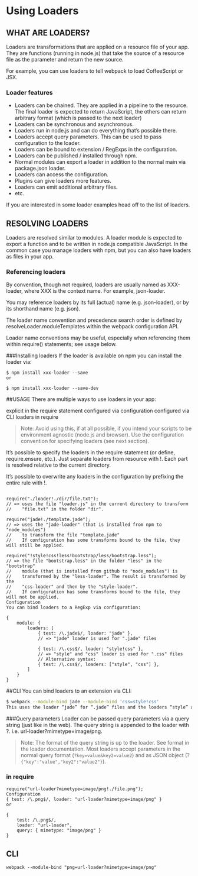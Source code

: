 # Using Loaders

## WHAT ARE LOADERS?
Loaders are transformations that are applied on a resource file of your app. They are functions (running in node.js) that take the source of a resource file as the parameter and return the new source.

For example, you can use loaders to tell webpack to load CoffeeScript or JSX.

### Loader features
* Loaders can be chained. They are applied in a pipeline to the resource. The final loader is expected to return JavaScript, the others can return arbitrary format (which is passed to the next loader)
* Loaders can be synchronous and asynchronous.
* Loaders run in node.js and can do everything that’s possible there.
* Loaders accept query parameters. This can be used to pass configuration to the loader.
* Loaders can be bound to extension / RegExps in the configuration.
* Loaders can be published / installed through npm.
* Normal modules can export a loader in addition to the normal main via package.json loader.
* Loaders can access the configuration.
* Plugins can give loaders more features.
* Loaders can emit additional arbitrary files.
* etc.

If you are interested in some loader examples head off to the list of loaders.

## RESOLVING LOADERS

Loaders are resolved similar to modules. A loader module is expected to export a function and to be written in node.js compatible JavaScript. In the common case you manage loaders with npm, but you can also have loaders as files in your app.

### Referencing loaders
By convention, though not required, loaders are usually named as XXX-loader, where XXX is the context name. For example, json-loader.

You may reference loaders by its full (actual) name (e.g. json-loader), or by its shorthand name (e.g. json).

The loader name convention and precedence search order is defined by resolveLoader.moduleTemplates within the webpack configuration API.

Loader name conventions may be useful, especially when referencing them within require() statements; see usage below.

###Installing loaders
If the loader is available on npm you can install the loader via:
```
$ npm install xxx-loader --save
or

$ npm install xxx-loader --save-dev

```
##USAGE
There are multiple ways to use loaders in your app:

explicit in the require statement
configured via configuration
configured via CLI
loaders in require

 > Note: Avoid using this, if at all possible, if you intend your scripts to be environment agnostic (node.js and browser). Use the configuration convention for specifying loaders (see next section).

It’s possible to specify the loaders in the require statement (or define, require.ensure, etc.). Just separate loaders from resource with !. Each part is resolved relative to the current directory.

It’s possible to overwrite any loaders in the configuration by prefixing the entire rule with !.

```

require("./loader!./dir/file.txt");
// => uses the file "loader.js" in the current directory to transform
//    "file.txt" in the folder "dir".

require("jade!./template.jade");
// => uses the "jade-loader" (that is installed from npm to "node_modules")
//    to transform the file "template.jade"
//    If configuration has some transforms bound to the file, they will still be applied.

require("!style!css!less!bootstrap/less/bootstrap.less");
// => the file "bootstrap.less" in the folder "less" in the "bootstrap"
//    module (that is installed from github to "node_modules") is
//    transformed by the "less-loader". The result is transformed by the
//    "css-loader" and then by the "style-loader".
//    If configuration has some transforms bound to the file, they will not be applied.
Configuration
You can bind loaders to a RegExp via configuration:

{
    module: {
        loaders: [
            { test: /\.jade$/, loader: "jade" },
            // => "jade" loader is used for ".jade" files

            { test: /\.css$/, loader: "style!css" },
            // => "style" and "css" loader is used for ".css" files
            // Alternative syntax:
            { test: /\.css$/, loaders: ["style", "css"] },
        ]
    }
}
```
##CLI
You can bind loaders to an extension via CLI:
```zsh
$ webpack --module-bind jade --module-bind 'css=style!css'
This uses the loader “jade” for “.jade” files and the loaders “style” and “css” for “.css” files.
```
###Query parameters
Loader can be passed query parameters via a query string (just like in the web). The query string is appended to the loader with ?. i.e. url-loader?mimetype=image/png.

>Note: The format of the query string is up to the loader. See format in the loader documentation. Most loaders accept parameters in the normal query format (```?key=value&key2=value2```) and as JSON object (?```{"key":"value","key2":"value2"}```).

### in require
```
require("url-loader?mimetype=image/png!./file.png");
Configuration
{ test: /\.png$/, loader: "url-loader?mimetype=image/png" }
or

{
    test: /\.png$/,
    loader: "url-loader",
    query: { mimetype: "image/png" }
}
```

## CLI
```
webpack --module-bind "png=url-loader?mimetype=image/png"
```